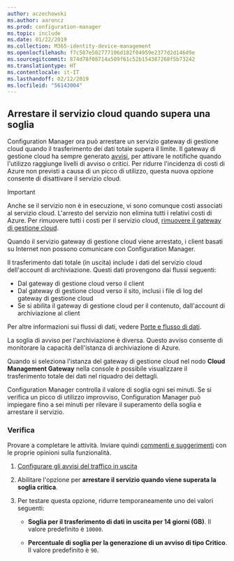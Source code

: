 ```yaml
---
author: aczechowski
ms.author: aaroncz
ms.prod: configuration-manager
ms.topic: include
ms.date: 01/22/2019
ms.collection: M365-identity-device-management
ms.openlocfilehash: f7c587e502777106d182f04959e2377d2d146d9e
ms.sourcegitcommit: 874d78f08714a509f61c52b154387268f5b73242
ms.translationtype: HT
ms.contentlocale: it-IT
ms.lasthandoff: 02/12/2019
ms.locfileid: "56143004"
---
```

## <a name="bkmk_cmg"></a> Arrestare il servizio cloud quando supera una soglia
<!--3735092-->

Configuration Manager ora può arrestare un servizio gateway di gestione cloud quando il trasferimento dei dati totale supera il limite. Il gateway di gestione cloud ha sempre generato [avvisi](/sccm/core/clients/manage/cmg/monitor-clients-cloud-management-gateway#set-up-outbound-traffic-alerts), per attivare le notifiche quando l'utilizzo raggiunge livelli di avviso o critici. Per ridurre l'incidenza di costi di Azure non previsti a causa di un picco di utilizzo, questa nuova opzione consente di disattivare il servizio cloud. 

> [!Important]  
> Anche se il servizio non è in esecuzione, vi sono comunque costi associati al servizio cloud. L'arresto del servizio non elimina tutti i relativi costi di Azure. Per rimuovere tutti i costi per il servizio cloud, [rimuovere il gateway di gestione cloud](/sccm/core/clients/manage/cmg/setup-cloud-management-gateway#modify-a-cmg).  
> 
> Quando il servizio gateway di gestione cloud viene arrestato, i client basati su Internet non possono comunicare con Configuration Manager.  

Il trasferimento dati totale (in uscita) include i dati del servizio cloud dell'account di archiviazione. Questi dati provengono dai flussi seguenti:
- Dal gateway di gestione cloud verso il client  
- Dal gateway di gestione cloud verso il sito, inclusi i file di log del gateway di gestione cloud  
- Se si abilita il gateway di gestione cloud per il contenuto, dall'account di archiviazione al client  

Per altre informazioni sui flussi di dati, vedere [Porte e flusso di dati](/sccm/core/clients/manage/cmg/plan-cloud-management-gateway#ports-and-data-flow).

La soglia di avviso per l'archiviazione è diversa. Questo avviso consente di monitorare la capacità dell'istanza di archiviazione di Azure.

Quando si seleziona l'istanza del gateway di gestione cloud nel nodo **Cloud Management Gateway** nella console è possibile visualizzare il trasferimento totale dei dati nel riquadro dei dettagli. 

Configuration Manager controlla il valore di soglia ogni sei minuti. Se si verifica un picco di utilizzo improvviso, Configuration Manager può impiegare fino a sei minuti per rilevare il superamento della soglia e arrestare il servizio.


### <a name="try-it-out"></a>Verifica

Provare a completare le attività. Inviare quindi [commenti e suggerimenti](/sccm/core/understand/find-help#product-feedback) con le proprie opinioni sulla funzionalità.

1. [Configurare gli avvisi del traffico in uscita](/sccm/core/clients/manage/cmg/monitor-clients-cloud-management-gateway#set-up-outbound-traffic-alerts)  

2. Abilitare l'opzione per **arrestare il servizio quando viene superata la soglia critica**.  

3. Per testare questa opzione, ridurre temporaneamente uno dei valori seguenti:  

    - **Soglia per il trasferimento di dati in uscita per 14 giorni (GB)**. Il valore predefinito è `10000`.  

    - **Percentuale di soglia per la generazione di un avviso di tipo Critico**. Il valore predefinito è `90`.  

